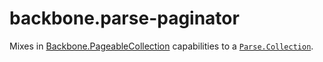 # backbone.parse-paginator
Mixes in <a href="https://github.com/backbone-paginator/backbone.paginator">Backbone.PageableCollection</a> capabilities to a [`Parse.Collection`](http://parse.com/docs/js/api/symbols/Parse.Collection.html "Parse.Collection").
